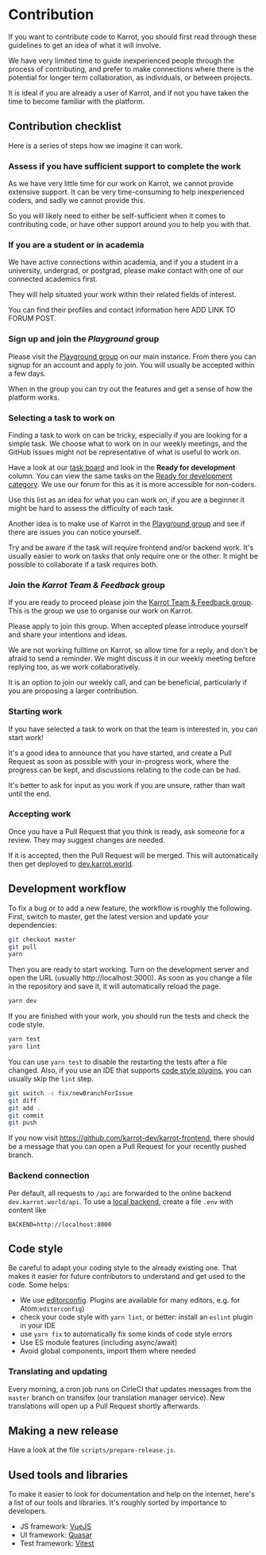 # Contribution

If you want to contribute code to Karrot, you should first read through these guidelines to get an idea of what it will involve.

We have very limited time to guide inexperienced people through the process of contributing, and prefer to make connections where there is the potential for longer term collaboration, as individuals, or between projects.

It is ideal if you are already a user of Karrot, and if not you have taken the time to become familiar with the platform.

## Contribution checklist

Here is a series of steps how we imagine it can work.

### Assess if you have sufficient support to complete the work

As we have very little time for our work on Karrot, we cannot provide extensive support. It can be very time-consuming to help inexperienced coders, and sadly we cannot provide this.

So you will likely need to either be self-sufficient when it comes to contributing code, or have other support around you to help you with that.

### If you are a student or in academia

We have active connections within academia, and if you a student in a university, undergrad, or postgrad, please make contact with one of our connected academics first.

They will help situated your work within their related fields of interest.

You can find their profiles and contact information here ADD LINK TO FORUM POST.

### Sign up and join the _Playground_ group

Please visit the [Playground group](https://karrot.world/#/groupPreview/16) on our main instance. From there you can signup for an account and apply to join. You will usually be accepted within a few days.

When in the group you can try out the features and get a sense of how the platform works.

### Selecting a task to work on

Finding a task to work on can be tricky, especially if you are looking for a simple task. We choose what to work on in our weekly meetings, and the GitHub issues might not be representative of what is useful to work on.

Have a look at our [task board](https://community.karrot.world/c/32/l/latest?board=default) and look in the __Ready for development__ column. You can view the same tasks on the [Ready for development category](https://community.karrot.world/c/feedback-ideas/ready-for-development/33). We use our forum for this as it is more accessible for non-coders.

Use this list as an idea for what you can work on, if you are a beginner it might be hard to assess the difficulty of each task.

Another idea is to make use of Karrot in the [Playground group](https://karrot.world/#/groupPreview/16) and see if there are issues you can notice yourself.

Try and be aware if the task will require frontend and/or backend work. It's usually easier to work on tasks that only require one or the other. It might be possible to collaborate if a task requires both.

### Join the _Karrot Team & Feedback_ group

If you are ready to proceed please join the [Karrot Team & Feedback group](https://karrot.world/#/groupPreview/191). This is the group we use to organise our work on Karrot.

Please apply to join this group. When accepted please introduce yourself and share your intentions and ideas.

We are not working fulltime on Karrot, so allow time for a reply, and don't be afraid to send a reminder. We might discuss it in our weekly meeting before replying too, as we work collaboratively.

It is an option to join our weekly call, and can be beneficial, particularly if you are proposing a larger contribution.

### Starting work

If you have selected a task to work on that the team is interested in, you can start work!

It's a good idea to announce that you have started, and create a Pull Request as soon as possible with your in-progress work, where the progress can be kept, and discussions relating to the code can be had.

It's better to ask for input as you work if you are unsure, rather than wait until the end.

### Accepting work

Once you have a Pull Request that you think is ready, ask someone for a review. They may suggest changes are needed.

If it is accepted, then the Pull Request will be merged. This will automatically then get deployed to [dev.karrot.world](https://dev.karrot.world).

## Development workflow

To fix a bug or to add a new feature, the workflow is roughly the following. First, switch to master, get the latest version and update your dependencies:

```sh
git checkout master
git pull
yarn
```

Then you are ready to start working. Turn on the development server and open the URL (usually http://localhost:3000). As soon as you change a file in the repository and save it, it will automatically reload the page.

```sh
yarn dev
```

If you are finished with your work, you should run the tests and check the code style.

```sh
yarn test
yarn lint
```

You can use `yarn test` to disable the restarting the tests after a file changed. Also, if you use an IDE that supports [code style plugins](#code-style), you can usually skip the `lint` step.

```sh
git switch -c fix/newBranchForIssue
git diff
git add .
git commit
git push
```

If you now visit https://github.com/karrot-dev/karrot-frontend, there should be a message that you can open a Pull Request for your recently pushed branch.

### Backend connection

Per default, all requests to `/api` are forwarded to the online backend `dev.karrot.world/api`.
To use a [local backend](https://github.com/karrot-dev/karrot-backend/), create a file `.env` with content like

```
BACKEND=http://localhost:8000
```

## Code style

Be careful to adapt your coding style to the already existing one. That makes it easier for future contributors to understand and get used to the code. Some helps:

* We use [editorconfig](http://editorconfig.org/). Plugins are available for many editors, e.g. for Atom:`editorconfig`)
* check your code style with `yarn lint`, or better: install an `eslint` plugin in your IDE
* use `yarn fix` to automatically fix some kinds of code style errors
* Use ES module features (including async/await)
* Avoid global components, import them where needed

### Translating and updating

Every morning, a cron job runs on CirleCI that updates messages from the `master` branch on transifex (our translation manager service). New translations will open up a Pull Request shortly afterwards.

## Making a new release

Have a look at the file `scripts/prepare-release.js`.

## Used tools and libraries

To make it easier to look for documentation and help on the internet, here's a list of our tools and libraries. It's roughly sorted by importance to developers.

* JS framework: [VueJS](https://vuejs.org/)
* UI framework: [Quasar](http://quasar.dev/)
* Test framework: [Vitest](https://vitest.dev/)
